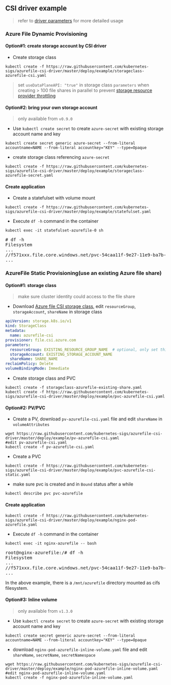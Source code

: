 ## CSI driver example
> refer to [driver parameters](../../docs/driver-parameters.md) for more detailed usage

### Azure File Dynamic Provisioning
#### Option#1: create storage account by CSI driver
 - Create storage class
```console
kubectl create -f https://raw.githubusercontent.com/kubernetes-sigs/azurefile-csi-driver/master/deploy/example/storageclass-azurefile-csi.yaml
```
 > set `useDataPlaneAPI: "true"` in storage class `parameters` when creating > 100 file shares in parallel to prevent [storage resource provider throttling](https://docs.microsoft.com/en-us/azure/azure-resource-manager/management/azure-subscription-service-limits#storage-resource-provider-limits)
 > 
#### Option#2: bring your own storage account
 > only available from `v0.9.0`
 - Use `kubectl create secret` to create `azure-secret` with existing storage account name and key
```console
kubectl create secret generic azure-secret --from-literal accountname=NAME --from-literal accountkey="KEY" --type=Opaque
```

 - create storage class referencing `azure-secret`
```console
kubectl create -f https://raw.githubusercontent.com/kubernetes-sigs/azurefile-csi-driver/master/deploy/example/storageclass-azurefile-secret.yaml
```

#### Create application
 - Create a statefulset with volume mount
```
kubectl create -f https://raw.githubusercontent.com/kubernetes-sigs/azurefile-csi-driver/master/deploy/example/statefulset.yaml
```

 - Execute `df -h` command in the container
```
kubectl exec -it statefulset-azurefile-0 sh
```
<pre>
# df -h
Filesystem                                                                Size  Used Avail Use% Mounted on
...
//f571xxx.file.core.windows.net/pvc-54caa11f-9e27-11e9-ba7b-0601775d3b69  1.0G  64K  1.0G  1%   /mnt/azurefile
...
</pre>

### AzureFile Static Provisioning(use an existing Azure file share)
#### Option#1: storage class
> make sure cluster identity could access to the file share
 - Download [Azure file CSI storage class](https://raw.githubusercontent.com/kubernetes-sigs/azurefile-csi-driver/master/deploy/example/storageclass-azurefile-existing-share.yaml), edit `resourceGroup`, `storageAccount`, `shareName` in storage class
```yaml
apiVersion: storage.k8s.io/v1
kind: StorageClass
metadata:
  name: azurefile-csi
provisioner: file.csi.azure.com
parameters:
  resourceGroup: EXISTING_RESOURCE_GROUP_NAME  # optional, only set this when storage account is not in the same resource group as agent node
  storageAccount: EXISTING_STORAGE_ACCOUNT_NAME
  shareName: SHARE_NAME
reclaimPolicy: Delete
volumeBindingMode: Immediate
```

 - Create storage class and PVC
```console
kubectl create -f storageclass-azurefile-existing-share.yaml
kubectl create -f https://raw.githubusercontent.com/kubernetes-sigs/azurefile-csi-driver/master/deploy/example/pvc-azurefile-csi.yaml
```

#### Option#2: PV/PVC
 - Create a PV, download `pv-azurefile-csi.yaml` file and edit `shareName` in `volumeAttributes`
```console
wget https://raw.githubusercontent.com/kubernetes-sigs/azurefile-csi-driver/master/deploy/example/pv-azurefile-csi.yaml
#edit pv-azurefile-csi.yaml
kubectl create -f pv-azurefile-csi.yaml
```

 - Create a PVC
```console
kubectl create -f https://raw.githubusercontent.com/kubernetes-sigs/azurefile-csi-driver/master/deploy/example/pvc-azurefile-csi-static.yaml
```

 - make sure pvc is created and in `Bound` status after a while
```console
kubectl describe pvc pvc-azurefile
```

#### Create application
```console
kubectl create -f https://raw.githubusercontent.com/kubernetes-sigs/azurefile-csi-driver/master/deploy/example/nginx-pod-azurefile.yaml
```

 - Execute `df -h` command in the container
```console
kubectl exec -it nginx-azurefile -- bash
```
<pre>
root@nginx-azurefile:/# df -h
Filesystem                                                                Size  Used Avail Use% Mounted on
...
//f571xxx.file.core.windows.net/pvc-54caa11f-9e27-11e9-ba7b-0601775d3b69  1.0G  64K  1.0G  1%   /mnt/azurefile
...
</pre>
In the above example, there is a `/mnt/azurefile` directory mounted as cifs filesystem.

#### Option#3: Inline volume
 > only available from `v1.3.0`
 - Use `kubectl create secret` to create `azure-secret` with existing storage account name and key
```console
kubectl create secret generic azure-secret --from-literal accountname=NAME --from-literal accountkey="KEY" --type=Opaque
```

 - download `nginx-pod-azurefile-inline-volume.yaml` file and edit `shareName`, `secretName`, `secretNamespace`
```console
wget https://raw.githubusercontent.com/kubernetes-sigs/azurefile-csi-driver/master/deploy/example/nginx-pod-azurefile-inline-volume.yaml
#edit nginx-pod-azurefile-inline-volume.yaml
kubectl create -f nginx-pod-azurefile-inline-volume.yaml
```

